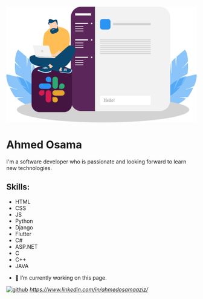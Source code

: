 ![I am GitHub Readme Generator's creator](https://github.com/AhmedOsamaAziz/ahmedosamaaziz/blob/main/slack-slack-com.png)

# Ahmed Osama

I'm a software developer who is passionate and looking forward to learn new technologies.

## Skills:
* HTML
* CSS
* JS
* Python
* Django
* Flutter
* C#
* ASP.NET
* C
* C++
* JAVA

- 🔭 I’m currently working on this page. 


[<img src='https://cdn.jsdelivr.net/npm/simple-icons@3.0.1/icons/github.svg' alt='github' height='40'>](https://github.com/ahmedosamaaziz) <i class="fa-brands fa-linkedin">https://www.linkedin.com/in/ahmedosamaaziz/</i>

